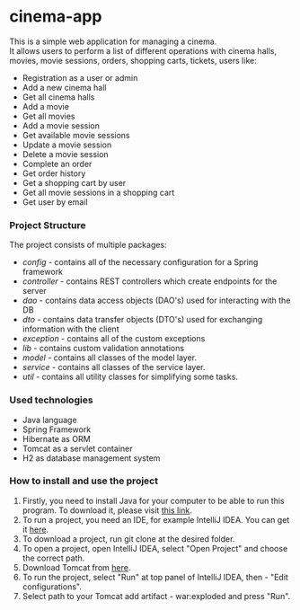 # cinema-app
This is a simple web application for managing a cinema. <br>
It allows users to perform a list of different operations
with cinema halls, movies, movie sessions, orders, shopping carts, 
tickets, users like:
<ul>
<li>Registration as a user or admin</li>
<li>Add a new cinema hall</li>
<li>Get all cinema halls</li>
<li>Add a movie</li>
<li>Get all movies</li>
<li>Add a movie session</li>
<li>Get available movie sessions</li>
<li>Update a movie session</li>
<li>Delete a movie session</li>
<li>Complete an order</li>
<li>Get order history</li>
<li>Get a shopping cart by user</li>
<li>Get all movie sessions in a shopping cart</li>
<li>Get user by email</li>
</ul>

<h3>Project Structure</h3>
The project consists of multiple packages:
<ul>
<li><i>config</i> - contains all of the necessary configuration for a Spring framework</li>
<li><i>controller</i> - contains REST controllers which create endpoints for the server</li>
<li><i>dao</i> - contains data access objects (DAO's) used for interacting with the DB</li>
<li><i>dto</i> - contains data transfer objects (DTO's) used for exchanging information
with the client</li>
<li><i>exception</i> - contains all of the custom exceptions</li>
<li><i>lib</i> - contains custom validation annotations</li>
<li><i>model</i> - contains all classes of the model layer.</li>
<li><i>service</i> - contains all classes of the service layer.</li>
<li><i>util</i> - contains all utility classes for simplifying some tasks.</li>
</ul>
<h3>Used technologies</h3>
<ul>
    <li>Java language</li>
    <li>Spring Framework</li>
    <li>Hibernate as ORM</li>
    <li>Tomcat as a servlet container</li>
    <li>H2 as database management system</li>
</ul>
<h3>How to install and use the project</h3>
<ol>
<li>Firstly, you need to install Java for your computer to be able
to run this program. To download it, please visit 
<a href = "https://www.oracle.com/cis/java/technologies/downloads/">this link</a>.</li>
<li>To run a project, you need an IDE, for example IntelliJ IDEA. 
You can get it <a href="https://www.jetbrains.com/idea/download">here</a>.</li>
<li>To download a project, run git clone at the desired folder.</li>
<li>To open a project, open IntelliJ IDEA, select "Open Project"
and choose the correct path.</li>
<li>Download Tomcat from <a href = "https://tomcat.apache.org/download-80.cgi">here</a>.</li>
<li>To run the project, select "Run" at top panel of IntelliJ IDEA, then - "Edit configurations".</li>
<li>Select path to your Tomcat add artifact - war:exploded and press "Run".</li>
</ol>

    
